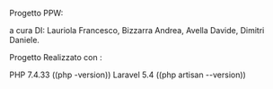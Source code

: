 Progetto PPW:

a cura DI:
Lauriola Francesco,
Bizzarra Andrea,
Avella Davide,
Dimitri Daniele.


Progetto Realizzato con :

PHP 7.4.33 ((php -version))
Laravel 5.4 ((php artisan --version))